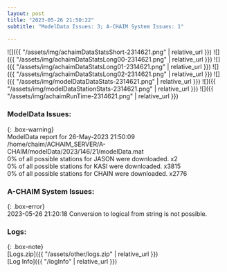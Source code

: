 ```yaml
---
layout: post
title: "2023-05-26 21:50:22"
subtitle: "ModelData Issues: 3; A-CHAIM System Issues: 1"

---
```


![]({{ "/assets/img/achaimDataStatsShort-2314621.png" | relative_url }})
![]({{ "/assets/img/achaimDataStatsLong00-2314621.png" | relative_url }})
![]({{ "/assets/img/achaimDataStatsLong01-2314621.png" | relative_url }})
![]({{ "/assets/img/achaimDataStatsLong02-2314621.png" | relative_url }})
![]({{ "/assets/img/modelDataDataStats-2314621.png" | relative_url }})
![]({{ "/assets/img/modelDataStationStats-2314621.png" | relative_url }})
![]({{ "/assets/img/achaimRunTime-2314621.png" | relative_url }})


### ModelData Issues:  
  
{: .box-warning}  
 ModelData report for 26-May-2023 21:50:09   
 /home/chaim/ACHAIM_SERVER/A-CHAIM/modelData/2023/146/21/modelData.mat   
 0% of all possible stations for JASON were downloaded. x2   
 0% of all possible stations for KASI were downloaded. x3815   
 0% of all possible stations for CHAIN were downloaded. x2776   
  
### A-CHAIM System Issues:  
  
{: .box-error}  
2023-05-26 21:20:18 Conversion to logical from string is not possible.  

### Logs:  
  
{: .box-note}  
[Logs.zip]({{ "/assets/other/logs.zip" | relative_url }})  
[Log Info]({{ "/logInfo" | relative_url }})  
